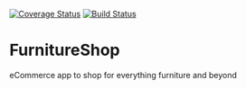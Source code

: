 [![Coverage Status](https://coveralls.io/repos/github/qiuyunchen/FurnitureShop/badge.svg?branch=testConfig)](https://coveralls.io/github/qiuyunchen/FurnitureShop?branch=testConfig)
[![Build Status](https://travis-ci.com/qiuyunchen/FurnitureShop.svg?branch=master)](https://travis-ci.com/qiuyunchen/FurnitureShop)

# FurnitureShop
eCommerce app to shop for everything furniture and beyond

